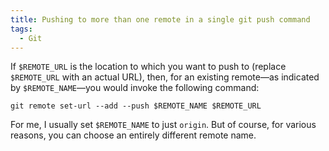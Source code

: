 ```yaml
---
title: Pushing to more than one remote in a single git push command
tags:
  - Git
---
```


If `$REMOTE_URL` is the location to which you want to push to (replace `$REMOTE_URL` with an actual URL), then, for an existing remote—as indicated by `$REMOTE_NAME`—you would invoke the following command:

```shell
git remote set-url --add --push $REMOTE_NAME $REMOTE_URL
```

For me, I usually set `$REMOTE_NAME` to just `origin`. But of course, for various reasons, you can choose an entirely different remote name.
